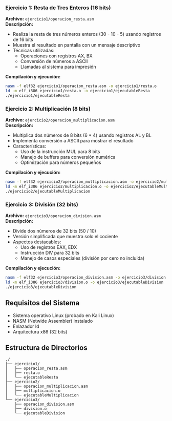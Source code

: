 

### Ejercicio 1: Resta de Tres Enteros (16 bits)
**Archivo:** `ejercicio1/operacion_resta.asm`  
**Descripción:**  
- Realiza la resta de tres números enteros (30 - 10 - 5) usando registros de 16 bits
- Muestra el resultado en pantalla con un mensaje descriptivo
- Técnicas utilizadas:
  - Operaciones con registros AX, BX
  - Conversión de números a ASCII
  - Llamadas al sistema para impresión

**Compilación y ejecución:**
```bash
nasm -f elf32 ejercicio1/operacion_resta.asm -o ejercicio1/resta.o
ld -m elf_i386 ejercicio1/resta.o -o ejercicio1/ejecutableResta
./ejercicio1/ejecutableResta
```

### Ejercicio 2: Multiplicación (8 bits)
**Archivo:** `ejercicio2/operacion_multiplicacion.asm`  
**Descripción:**  
- Multiplica dos números de 8 bits (6 * 4) usando registros AL y BL
- Implementa conversión a ASCII para mostrar el resultado
- Características:
  - Uso de la instrucción MUL para 8 bits
  - Manejo de buffers para conversión numérica
  - Optimización para números pequeños

**Compilación y ejecución:**
```bash
nasm -f elf32 ejercicio2/operacion_multiplicacion.asm -o ejercicio2/multiplicacion.o
ld -m elf_i386 ejercicio2/multiplicacion.o -o ejercicio2/ejecutableMultiplicacion
./ejercicio2/ejecutableMultiplicacion
```

### Ejercicio 3: División (32 bits)
**Archivo:** `ejercicio3/operacion_division.asm`  
**Descripción:**  
- Divide dos números de 32 bits (50 / 10)
- Versión simplificada que muestra solo el cociente
- Aspectos destacables:
  - Uso de registros EAX, EDX
  - Instrucción DIV para 32 bits
  - Manejo de casos especiales (división por cero no incluida)

**Compilación y ejecución:**
```bash
nasm -f elf32 ejercicio3/operacion_division.asm -o ejercicio3/division.o
ld -m elf_i386 ejercicio3/division.o -o ejercicio3/ejecutableDivision
./ejercicio3/ejecutableDivision
```

## Requisitos del Sistema
- Sistema operativo Linux (probado en Kali Linux)
- NASM (Netwide Assembler) instalado
- Enlazador ld
- Arquitectura x86 (32 bits)

## Estructura de Directorios
```
./
├── ejercicio1/
│   ├── operacion_resta.asm
│   ├── resta.o
│   └── ejecutableResta
├── ejercicio2/
│   ├── operacion_multiplicacion.asm
│   ├── multiplicacion.o
│   └── ejecutableMultiplicacion
└── ejercicio3/
    ├── operacion_division.asm
    ├── division.o
    └── ejecutableDivision





